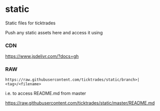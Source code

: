# static
Static files for ticktrades

Push any static assets here and access it using
### CDN
https://www.jsdelivr.com/?docs=gh

### RAW

`https://raw.githubusercontent.com/ticktrades/static/branch>|<tag>/<filename>`

  i.e. to access README.md from master
  
https://raw.githubusercontent.com/ticktrades/static/master/README.md
